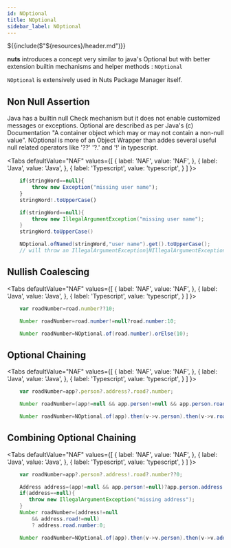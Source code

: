```yaml
---
id: NOptional
title: NOptional
sidebar_label: NOptional
---
```


${{include($"${resources}/header.md")}}

**nuts** introduces a concept very similar to java's Optional but with better extension builtin mechanisms and helper methods : ```NOptional```

```NOptional``` is extensively used in Nuts Package Manager itself.

## Non Null Assertion

Java has a builtin null Check mechanism but it does not enable customized messages or exceptions.
Optional are described as per Java's (c) Documentation "A container object which may or may not contain a non-null value".
NOptional is more of an Object Wrapper than addes several useful null related operators like '??' '?.' and '!' in typescript. 

<Tabs
defaultValue="NAF"
values={[
{ label: 'NAF', value: 'NAF', },
{ label: 'Java', value: 'Java', },
{ label: 'Typescript', value: 'typescript', }
]
}>
<TabItem value="windows">

```typescript 
    if(stringWord==null){
        throw new Exception("missing user name");
    }
    stringWord!.toUpperCase()
```

</TabItem>

<TabItem value="java">

```java
    if(stringWord==null){
        throw new IllegalArgumentException("missing user name");
    }
    stringWord.toUpperCase()
```

</TabItem>

<TabItem value="NAF">

```java 
    NOptional.ofNamed(stringWord,"user name").get().toUpperCase();
    // will throw an IllegalArgumentException|NIllegalArgumentException with "missing user name" message;
```

</TabItem>

<Tabs>


## Nullish Coalescing


<Tabs
defaultValue="NAF"
values={[
{ label: 'NAF', value: 'NAF', },
{ label: 'Java', value: 'Java', },
{ label: 'Typescript', value: 'typescript', }
]
}>
<TabItem value="windows">

```typescript 
    var roadNumber=road.number??10;
```

</TabItem>

<TabItem value="java">

```java
    Number roadNumber=road.number!=null?road.number:10;
```

</TabItem>

<TabItem value="NAF">

```java 
    Number roadNumber=NOptional.of(road.number).orElse(10);
```

</TabItem>

<Tabs>


## Optional Chaining

<Tabs
defaultValue="NAF"
values={[
{ label: 'NAF', value: 'NAF', },
{ label: 'Java', value: 'Java', },
{ label: 'Typescript', value: 'typescript', }
]
}>
<TabItem value="windows">

```typescript 
    var roadNumber=app?.person?.address?.road?.number;
```

</TabItem>

<TabItem value="java">

```java
    Number roadNumber=(app!=null && app.person!=null && app.person.road!=null)? app.person.address.road.number:null;
```

</TabItem>

<TabItem value="NAF">

```java 
    Number roadNumber=NOptional.of(app).then(v->v.person).then(v->v.road).then(v->v.number).orNull();
```

</TabItem>

<Tabs>


## Combining Optional Chaining

<Tabs
defaultValue="NAF"
values={[
{ label: 'NAF', value: 'NAF', },
{ label: 'Java', value: 'Java', },
{ label: 'Typescript', value: 'typescript', }
]
}>
<TabItem value="windows">

```typescript 
    var roadNumber=app?.person?.address!.road?.number??0;
```

</TabItem>

<TabItem value="java">

```java
    Address address=(app!=null && app.person!=null)?app.person.address:null;
    if(address==null){
       throw new IllegalArgumentException("missing address"); 
    }
    Number roadNumber=(address!=null 
        && address.road!=null)
        ? address.road.number:0;
```

</TabItem>

<TabItem value="NAF">

```java 
    Number roadNumber=NOptional.of(app).then(v->v.person).then(v->v.address).get().then(v->v.road).then(v->v.number).orElse(0);
```

</TabItem>

<Tabs>

